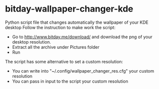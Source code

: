 # bitday-wallpaper-changer-kde
Python script file that changes automatically the wallpaper of your KDE desktop
Follow the instruction to make work the script:
- Go to http://www.bitday.me/download/ and download the png of your desktop resolution.
- Extract all the archive under Pictures folder
- Run

The script has some alternative to set a custom resolution:
- You can write into "~/.config/wallpaper_changer_res.cfg" your custom resolution
- You can pass in input to the script your custom resolution

